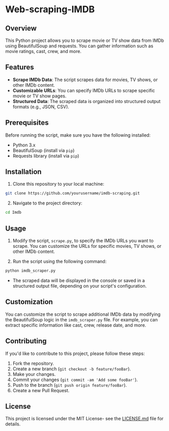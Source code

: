 # Web-scraping-IMDB

## Overview

This Python project allows you to scrape movie or TV show data from IMDb using BeautifulSoup and requests. You can gather information such as movie ratings, cast, crew, and more.

## Features

- **Scrape IMDb Data**: The script scrapes data for movies, TV shows, or other IMDb content.
- **Customizable URLs**: You can specify IMDb URLs to scrape specific movie or TV show pages.
- **Structured Data**: The scraped data is organized into structured output formats (e.g., JSON, CSV).

## Prerequisites

Before running the script, make sure you have the following installed:

- Python 3.x
- BeautifulSoup (install via `pip`)
- Requests library (install via `pip`)

## Installation

1. Clone this repository to your local machine:

```bash
git clone https://github.com/yourusername/imdb-scraping.git
```

2. Navigate to the project directory:

```bash
cd Imdb
```

## Usage

1. Modify the script, `scrape.py`, to specify the IMDb URLs you want to scrape. You can customize the URLs for specific movies, TV shows, or other IMDb content.

2. Run the script using the following command:

```bash
python imdb_scraper.py
```

- The scraped data will be displayed in the console or saved in a structured output file, depending on your script's configuration.

## Customization

You can customize the script to scrape additional IMDb data by modifying the BeautifulSoup logic in the `imdb_scraper.py` file. For example, you can extract specific information like cast, crew, release date, and more.

## Contributing

If you'd like to contribute to this project, please follow these steps:

1. Fork the repository.
2. Create a new branch (`git checkout -b feature/fooBar`).
3. Make your changes.
4. Commit your changes (`git commit -am 'Add some fooBar'`).
5. Push to the branch (`git push origin feature/fooBar`).
6. Create a new Pull Request.

## License

This project is licensed under the MIT License- see the [LICENSE.md](LICENSE.md) file for details.

